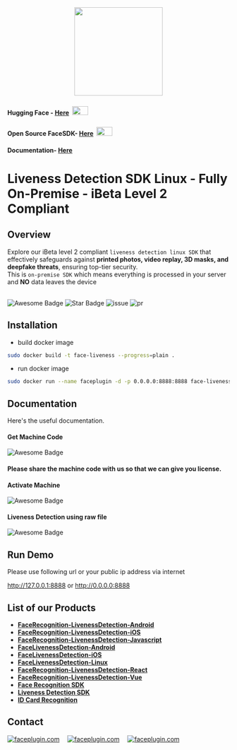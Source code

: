 <div align="center">
<img alt="" src="https://github.com/Faceplugin-ltd/FaceRecognition-Javascript/assets/160750757/657130a9-50f2-486d-b6d5-b78bcec5e6e2.png" width=200/>
</div>

#### Hugging Face - [Here](https://huggingface.co/spaces/FacePlugin-Ltd/FaceRecognition-LivenessDetection-SDK) <span> <img src="https://github.com/user-attachments/assets/303cda2b-a195-42c5-b481-6b2b796d2910" style="margin: 4px; width: 36px; height: 20px"> <span/>
#### Open Source FaceSDK- [Here](https://github.com/Faceplugin-ltd/Open-Source-Face-Recognition-SDK) <span> <img src="https://github.com/user-attachments/assets/303cda2b-a195-42c5-b481-6b2b796d2910" style="margin: 4px; width: 36px; height: 20px"> <span/>
#### Documentation- [Here](https://docs.faceplugin.com)

#  Liveness Detection SDK Linux - Fully On-Premise - iBeta Level 2 Compliant
## Overview
Explore our iBeta level 2 compliant `liveness detection linux SDK` that effectively safeguards against **printed photos, video replay, 3D masks, and deepfake threats**, ensuring top-tier security.
<br>This is `on-premise SDK` which means everything is processed in your server and **NO** data leaves the device 
<br></br>

<div align="left">
<img src="https://cdn.rawgit.com/sindresorhus/awesome/d7305f38d29fed78fa85652e3a63e154dd8e8829/media/badge.svg" alt="Awesome Badge"/>
<img src="https://img.shields.io/static/v1?label=%F0%9F%8C%9F&message=If%20Useful&style=style=flat&color=BC4E99" alt="Star Badge"/>
<img src="https://img.shields.io/github/issues/genderev/assassin" alt="issue"/>
<img src="https://img.shields.io/github/issues-pr/genderev/assassin" alt="pr"/>
</div>

## Installation

- build docker image
```bash
sudo docker build -t face-liveness --progress=plain .
```

- run docker image
```bash
sudo docker run --name faceplugin -d -p 0.0.0.0:8888:8888 face-liveness
```

## Documentation

Here's the useful documentation.

<a name="get-machine-code"></a>
#### Get Machine Code
<div align="left">
<img src="https://github.com/Faceplugin-ltd/FaceLivenessDetection-Docker/assets/160750757/06cd2f3b-8d9d-4a35-bd01-e74a29ac24e9.png" alt="Awesome Badge"/>
</div>
<h4>Please share the machine code with us so that we can give you license.</h4>

#### Activate Machine
<div align="left">
<img src="https://github.com/Faceplugin-ltd/FaceLivenessDetection-Docker/assets/160750757/43c80f9f-e68c-4a52-bda3-1d42d70f4f4b.png" alt="Awesome Badge"/>
</div>

#### Liveness Detection using raw file
<div align="left">
<img src="https://github.com/Faceplugin-ltd/FaceLivenessDetection-Docker/assets/160750757/77f964f4-a0ed-41c3-878e-d7a039f0e3d2.png" alt="Awesome Badge"/>
</div>

## Run Demo
Please use following url or your public ip address via internet

http://127.0.0.1:8888 or http://0.0.0.0:8888

## List of our Products

* **[FaceRecognition-LivenessDetection-Android](https://github.com/Faceplugin-ltd/FaceRecognition-Android)**
* **[FaceRecognition-LivenessDetection-iOS](https://github.com/Faceplugin-ltd/FaceRecognition-iOS)**
* **[FaceRecognition-LivenessDetection-Javascript](https://github.com/Faceplugin-ltd/FaceRecognition-LivenessDetection-Javascript)**
* **[FaceLivenessDetection-Android](https://github.com/Faceplugin-ltd/FaceLivenessDetection-Android)**
* **[FaceLivenessDetection-iOS](https://github.com/Faceplugin-ltd/FaceLivenessDetection-iOS)**
* **[FaceLivenessDetection-Linux](https://github.com/Faceplugin-ltd/FaceLivenessDetection-Linux)**
* **[FaceRecognition-LivenessDetection-React](https://github.com/Faceplugin-ltd/FaceRecognition-LivenessDetection-React)**
* **[FaceRecognition-LivenessDetection-Vue](https://github.com/Faceplugin-ltd/FaceRecognition-LivenessDetection-Vue)**
* **[Face Recognition SDK](https://github.com/Faceplugin-ltd/Face-Recognition-SDK)**
* **[Liveness Detection SDK](https://github.com/Faceplugin-ltd/Face-Liveness-Detection-SDK)**
* **[ID Card Recognition](https://github.com/Faceplugin-ltd/ID-Card-Recognition)**

## Contact

<div align="left">
<a target="_blank" href="mailto:info@faceplugin.com"><img src="https://img.shields.io/badge/email-info@faceplugin.com-blue.svg?logo=gmail " alt="faceplugin.com"></a>&emsp;
<a target="_blank" href="https://t.me/faceplugin"><img src="https://img.shields.io/badge/telegram-@faceplugin-blue.svg?logo=telegram " alt="faceplugin.com"></a>&emsp;
<a target="_blank" href="https://wa.me/+14422295661"><img src="https://img.shields.io/badge/whatsapp-faceplugin-blue.svg?logo=whatsapp " alt="faceplugin.com">
</div>
